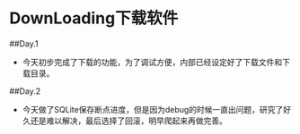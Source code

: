 # DownLoading下载软件

##Day.1
* 今天初步完成了下载的功能，为了调试方便，内部已经设定好了下载文件和下载目录。

##Day.2
* 今天做了SQLite保存断点进度，但是因为debug的时候一直出问题，研究了好久还是难以解决，最后选择了回滚，明早爬起来再做完善。
